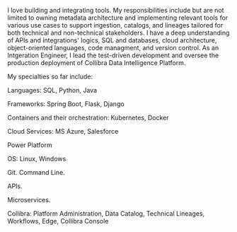 I love building and integrating tools. My responsibilities include but are not limited to owning metadata architecture and implementing relevant tools for various use cases to support ingestion, catalogs, and lineages tailored for both technical and non-technical stakeholders. I have a deep understanding of APIs and integrations' logics, SQL and databases, cloud architecture, object-oriented languages, code managment, and version control. As an Intgeration Engineer, I lead the test-driven development and oversee the production deployment of Collibra Data Intelligence Platform.

My specialties so far include:

Languages: SQL, Python, Java

Frameworks: Spring Boot, Flask, Django

Containers and their orchestration: Kubernetes, Docker

Cloud Services: MS Azure, Salesforce

Power Platform

OS: Linux, Windows

Git. Command Line.

APIs.

Microservices.

Collibra: Platform Administration, Data Catalog, Technical Lineages, Workflows, Edge, Collibra Console





<!---
SvetlanaRedkina/SvetlanaRedkina is a ✨ special ✨ repository because its `README.md` (this file) appears on your GitHub profile.
You can click the Preview link to take a look at your changes.
--->

